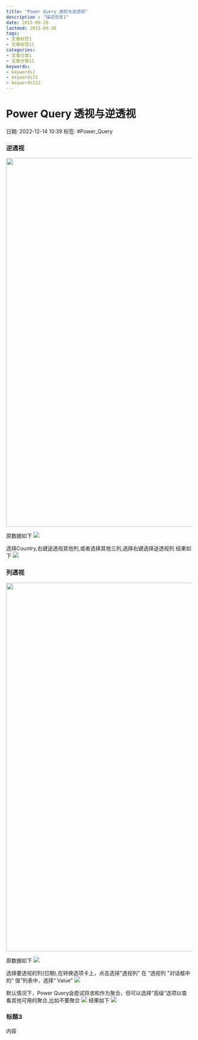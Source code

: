 ```yaml
---
title: "Power Query 透视与逆透视"
description : "描述信息1"
date: 2015-09-28
lastmod: 2015-09-28
tags:
- 文章标签1
- 文章标签11
categories:
- 文章分类1
- 文章分类11
keywords:
- keywords1
- keywords11
- keywords111
---
```

# Power Query 透视与逆透视
日期: 2022-12-14 10:39
标签:  #Power_Query 

### 逆透视
<img src="https://cloud.g60.net/d/cloud/note/img/2022/20221214_1670985631.jpg" width = "1000px" />

原数据如下
<img src="https://cloud.g60.net/d/cloud/note/img/2022/20221214_1670985670.jpg">

选择Country,右键逆透视其他列,或者选择其他三列,选择右键选择逆透视列
结果如下
<img src="https://cloud.g60.net/d/cloud/note/img/2022/20221214_1670985707.jpg">

### 列透视
<img src="https://cloud.g60.net/d/cloud/note/img/2022/20221214_1670987450.jpg" width = "1000px" />

原数据如下
<img src="https://cloud.g60.net/d/cloud/note/img/2022/20221214_1670985707.jpg">

选择要透视的列(日期),在转换选项卡上，点击选择"透视列"
在 “透视列 ”对话框中的“ 值”列表中，选择“ Value”
<img src="https://cloud.g60.net/d/cloud/note/img/2022/20221214_1670988082.jpg">

默认情况下，Power Query会尝试将求和作为聚合，但可以选择“高级”选项以查看其他可用的聚合,比如不要聚合
<img src="https://cloud.g60.net/d/cloud/note/img/2022/20221214_1670988124.jpg">
结果如下
<img src="https://cloud.g60.net/d/cloud/note/img/2022/20221214_1670985670.jpg">
### 标题3
内容


